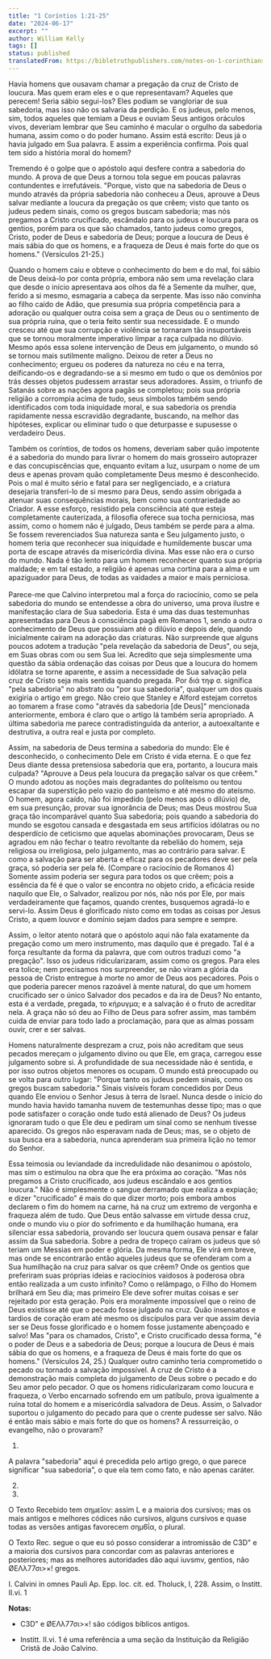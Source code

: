```yaml
---
title: "1 Coríntios 1:21-25"
date: "2024-06-17"
excerpt: ""
author: William Kelly
tags: []
status: published
translatedFrom: https://bibletruthpublishers.com/notes-on-1-corinthians-1-21-25/william-kelly-wk/w-kelly/lac143234-lub-16164-5
---
```


Havia homens que ousavam chamar a pregação da cruz de Cristo de loucura.
Mas quem eram eles e o que representavam? Aqueles que perecem! Seria
sábio segui-los? Eles podiam se vangloriar de sua sabedoria, mas isso
não os salvaria da perdição. E os judeus, pelo menos, sim, todos aqueles
que temiam a Deus e ouviam Seus antigos oráculos vivos, deveriam lembrar
que Seu caminho é macular o orgulho da sabedoria humana, assim como o do
poder humano. Assim está escrito: Deus já o havia julgado em Sua
palavra. E assim a experiência confirma. Pois qual tem sido a história
moral do homem?

Tremendo é o golpe que o apóstolo aqui desfere contra a sabedoria do
mundo. A prova de que Deus a tornou tola segue em poucas palavras
contundentes e irrefutáveis. \"Porque, visto que na sabedoria de Deus o
mundo através da própria sabedoria não conheceu a Deus, aprouve a Deus
salvar mediante a loucura da pregação os que crêem; visto que tanto os
judeus pedem sinais, como os gregos buscam sabedoria; mas nós pregamos a
Cristo crucificado, escândalo para os judeus e loucura para os gentios,
porém para os que são chamados, tanto judeus como gregos, Cristo, poder
de Deus e sabedoria de Deus; porque a loucura de Deus é mais sábia do
que os homens, e a fraqueza de Deus é mais forte do que os homens.\"
(Versículos 21-25.)

Quando o homem caiu e obteve o conhecimento do bem e do mal, foi sábio
de Deus deixá-lo por conta própria, embora não sem uma revelação clara
que desde o início apresentava aos olhos da fé a Semente da mulher, que,
ferido a si mesmo, esmagaria a cabeça da serpente. Mas isso não convinha
ao filho caído de Adão, que presumia sua própria competência para a
adoração ou qualquer outra coisa sem a graça de Deus ou o sentimento de
sua própria ruína, que o teria feito sentir sua necessidade. E o mundo
cresceu até que sua corrupção e violência se tornaram tão insuportáveis
que se tornou moralmente imperativo limpar a raça culpada no dilúvio.
Mesmo após essa solene intervenção de Deus em julgamento, o mundo só se
tornou mais sutilmente maligno. Deixou de reter a Deus no conhecimento;
ergueu os poderes da natureza no céu e na terra, deificando-os e
degradando-se a si mesmo em tudo o que os demônios por trás desses
objetos pudessem arrastar seus adoradores. Assim, o triunfo de Satanás
sobre as nações agora pagãs se completou; pois sua própria religião a
corrompia acima de tudo, seus símbolos também sendo identificados com
toda iniquidade moral, e sua sabedoria os prendia rapidamente nessa
escravidão degradante, buscando, na melhor das hipóteses, explicar ou
eliminar tudo o que deturpasse e supusesse o verdadeiro Deus.

Também os coríntios, de todos os homens, deveriam saber quão impotente é
a sabedoria do mundo para livrar o homem do mais grosseiro autoprazer e
das concupiscências que, enquanto evitam a luz, usurpam o nome de um
deus e apenas provam quão completamente Deus mesmo é desconhecido. Pois
o mal é muito sério e fatal para ser negligenciado, e a criatura
desejaria transferi-lo de si mesmo para Deus, sendo assim obrigada a
atenuar suas consequências morais, bem como sua contrariedade ao
Criador. A esse esforço, resistido pela consciência até que esteja
completamente cauterizada, a filosofia oferece sua tocha perniciosa, mas
assim, como o homem não é julgado, Deus também se perde para a alma. Se
fossem reverenciados Sua natureza santa e Seu julgamento justo, o homem
teria que reconhecer sua iniquidade e humildemente buscar uma porta de
escape através da misericórdia divina. Mas esse não era o curso do
mundo. Nada é tão lento para um homem reconhecer quanto sua própria
maldade; e em tal estado, a religião é apenas uma cortina para a alma e
um apaziguador para Deus, de todas as vaidades a maior e mais
perniciosa.\
\
Parece-me que Calvino interpretou mal a força do raciocínio, como se
pela sabedoria do mundo se entendesse a obra do universo, uma prova
ilustre e manifestação clara de Sua sabedoria. Esta é uma das duas
testemunhas apresentadas para Deus à consciência pagã em Romanos 1,
sendo a outra o conhecimento de Deus que possuíam até o dilúvio e depois
dele, quando inicialmente caíram na adoração das criaturas. Não
surpreende que alguns poucos adotem a tradução \"pela revelação da
sabedoria de Deus\", ou seja, em Suas obras com ou sem Sua lei. Acredito
que seja simplesmente uma questão da sábia ordenação das coisas por Deus
que a loucura do homem idólatra se torne aparente, e assim a necessidade
de Sua salvação pela cruz de Cristo seja mais sentida quando pregada.
Por διά τηφ σ. significa \"pela sabedoria\" no abstrato ou \"por sua
sabedoria\", qualquer um dos quais exigiria o artigo em grego. Não creio
que Stanley e Alford estejam corretos ao tomarem a frase como \"através
da sabedoria \[de Deus\]\" mencionada anteriormente, embora é claro que
o artigo lá também seria apropriado. A última sabedoria me parece
contradistinguida da anterior, a autoexaltante e destrutiva, a outra
real e justa por completo.

Assim, na sabedoria de Deus termina a sabedoria do mundo: Ele é
desconhecido, o conhecimento Dele em Cristo é vida eterna. E o que fez
Deus diante dessa pretensiosa sabedoria que era, portanto, a loucura
mais culpada? \"Aprouve a Deus pela loucura da pregação salvar os que
crêem.\" O mundo adotou as noções mais degradantes do politeísmo ou
tentou escapar da superstição pelo vazio do panteísmo e até mesmo do
ateísmo. O homem, agora caído, não foi impedido (pelo menos após o
dilúvio) de, em sua presunção, provar sua ignorância de Deus; mas Deus
mostrou Sua graça tão incomparável quanto Sua sabedoria; pois quando a
sabedoria do mundo se esgotou cansada e desgastada em seus artifícios
idólatras ou no desperdício de ceticismo que aquelas abominações
provocaram, Deus se agradou em não fechar o teatro revoltante da
rebelião do homem, seja religiosa ou irreligiosa, pelo julgamento, mas
ao contrário para salvar. E como a salvação para ser aberta e eficaz
para os pecadores deve ser pela graça, só poderia ser pela fé. (Compare
o raciocínio de Romanos 4) Somente assim poderia ser segura para todos
os que crêem; pois a essência da fé é que o valor se encontra no objeto
crido, a eficácia reside naquilo que Ele, o Salvador, realizou por nós,
não nós por Ele, por mais verdadeiramente que façamos, quando crentes,
busquemos agradá-lo e servi-lo. Assim Deus é glorificado nisto como em
todas as coisas por Jesus Cristo, a quem louvor e domínio sejam dados
para sempre e sempre.

Assim, o leitor atento notará que o apóstolo aqui não fala exatamente da
pregação como um mero instrumento, mas daquilo que é pregado. Tal é a
força resultante da forma da palavra, que com outros traduzi como \"a
pregação\". Isso os judeus ridicularizaram, assim como os gregos. Para
eles era tolice; nem precisamos nos surpreender, se não viram a glória
da pessoa de Cristo entregue à morte no amor de Deus aos pecadores. Pois
o que poderia parecer menos razoável à mente natural, do que um homem
crucificado ser o único Salvador dos pecados e da ira de Deus? No
entanto, esta é a verdade, pregada, το κήρυγμα; e a salvação é o fruto
de acreditar nela. A graça não só deu ao Filho de Deus para sofrer
assim, mas também cuida de enviar para todo lado a proclamação, para que
as almas possam ouvir, crer e ser salvas.

Homens naturalmente desprezam a cruz, pois não acreditam que seus
pecados mereçam o julgamento divino ou que Ele, em graça, carregou esse
julgamento sobre si. A profundidade de sua necessidade não é sentida, e
por isso outros objetos menores os ocupam. O mundo está preocupado ou se
volta para outro lugar: \"Porque tanto os judeus pedem sinais, como os
gregos buscam sabedoria.\" Sinais visíveis foram concedidos por Deus
quando Ele enviou o Senhor Jesus à terra de Israel. Nunca desde o início
do mundo havia havido tamanha nuvem de testemunhas desse tipo; mas o que
pode satisfazer o coração onde tudo está alienado de Deus? Os judeus
ignoraram tudo o que Ele deu e pediram um sinal como se nenhum tivesse
aparecido. Os gregos não esperavam nada de Deus; mas, se o objeto de sua
busca era a sabedoria, nunca aprenderam sua primeira lição no temor do
Senhor.

Essa teimosia ou leviandade da incredulidade não desanimou o apóstolo,
mas sim o estimulou na obra que lhe era próxima ao coração. \"Mas nós
pregamos a Cristo crucificado, aos judeus escândalo e aos gentios
loucura.\" Não é simplesmente o sangue derramado que realiza a expiação;
e dizer \"crucificado\" é mais do que dizer morto; pois embora ambos
declarem o fim do homem na carne, há na cruz um extremo de vergonha e
fraqueza além de tudo. Que Deus então salvasse em virtude dessa cruz,
onde o mundo viu o pior do sofrimento e da humilhação humana, era
silenciar essa sabedoria, provando ser loucura quem ousava pensar e
falar assim da Sua sabedoria. Sobre a pedra de tropeço caíram os judeus
que só teriam um Messias em poder e glória. Da mesma forma, Ele virá em
breve, mas onde se encontrarão então aqueles judeus que se ofenderam com
a Sua humilhação na cruz para salvar os que crêem? Onde os gentios que
preferiram suas próprias ideias e raciocínios vaidosos à poderosa obra
então realizada a um custo infinito? Como o relâmpago, o Filho do Homem
brilhará em Seu dia; mas primeiro Ele deve sofrer muitas coisas e ser
rejeitado por esta geração. Pois era moralmente impossível que o reino
de Deus existisse até que o pecado fosse julgado na cruz. Quão
insensatos e tardios de coração eram até mesmo os discípulos para ver
que assim devia ser se Deus fosse glorificado e o homem fosse justamente
abençoado e salvo! Mas \"para os chamados, Cristo\", e Cristo
crucificado dessa forma, \"é o poder de Deus e a sabedoria de Deus;
porque a loucura de Deus é mais sábia do que os homens, e a fraqueza de
Deus é mais forte do que os homens.\" (Versículos 24, 25.) Qualquer
outro caminho teria comprometido o pecado ou tornado a salvação
impossível. A cruz de Cristo é a demonstração mais completa do
julgamento de Deus sobre o pecado e do Seu amor pelo pecador. O que os
homens ridicularizaram como loucura e fraqueza, o Verbo encarnado
sofrendo em um patíbulo, prova igualmente a ruína total do homem e a
misericórdia salvadora de Deus. Assim, o Salvador suportou o julgamento
do pecado para que o crente pudesse ser salvo. Não é então mais sábio e
mais forte do que os homens? A ressurreição, o evangelho, não o
provaram?

1.

A palavra \"sabedoria\" aqui é precedida pelo artigo grego, o que parece
significar \"sua sabedoria\", o que ela tem como fato, e não apenas
caráter.

2.
3.

O Texto Recebido tem σημεῖον: assim L e a maioria dos cursivos; mas os
mais antigos e melhores códices não cursivos, alguns cursivos e quase
todas as versões antigas favorecem σημ6ΐα, o plural.

O Texto Rec. segue o que eu só posso considerar a intromissão de C3D\" e
a maioria dos cursivos para concordar com as palavras anteriores e
posteriores; mas as melhores autoridades dão aqui iuvsmv, gentios, não
ØΕΛλ77σι\>×! gregos.

I. Calvini in omnes Pauli Ap. Epp. loc. cit. ed. Tholuck, I, 228. Assim,
o Institt. II.vi. 1

**Notas:**

- C3D\" e ØΕΛλ77σι\>×! são códigos bíblicos antigos.

- Institt. II.vi. 1 é uma referência a uma seção da Instituição da
  Religião Cristã de João Calvino.
